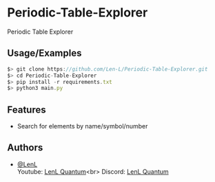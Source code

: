 # Periodic-Table-Explorer
Periodic Table Explorer

## Usage/Examples

```javascript
$> git clone https://github.com/Len-L/Periodic-Table-Explorer.git
$> cd Periodic-Table-Explorer
$> pip install -r requirements.txt
$> python3 main.py
```
## Features
- Search for elements by name/symbol/number

## Authors

- [@LenL](https://github.com/Len-L)<br>
  Youtube: [LenL Quantum](https://youtube.com/@LenL_)<br>
  Discord: [LenL Quantum](https://discord.gg/5KuBEFJwAH)

